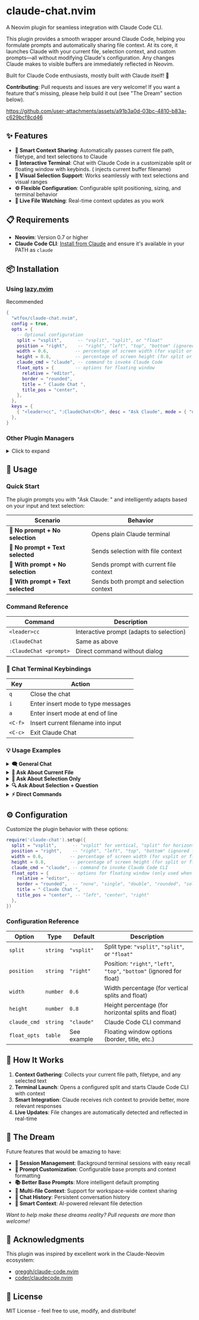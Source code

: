 # claude-chat.nvim

A Neovim plugin for seamless integration with Claude Code CLI.

This plugin provides a smooth wrapper around Claude Code, helping you formulate prompts and automatically sharing file context. At its core, it launches Claude with your current file, selection context, and custom prompts—all without modifying Claude's configuration. Any changes Claude makes to visible buffers are immediately reflected in Neovim.

Built for Claude Code enthusiasts, mostly built _with_ Claude itself! 🤖

**Contributing**: Pull requests and issues are very welcome! If you want a feature that's missing, please help build it out (see "The Dream" section below).

https://github.com/user-attachments/assets/a91b3a0d-03bc-4810-b83a-c629bcf8cd46

## ✨ Features

- **🎯 Smart Context Sharing**: Automatically passes current file path, filetype, and text selections to Claude
- **💬 Interactive Terminal**: Chat with Claude Code in a customizable split or floating window with keybinds. (<C-f> injects current buffer filename)
- **📝 Visual Selection Support**: Works seamlessly with text selections and visual ranges
- **⚙️ Flexible Configuration**: Configurable split positioning, sizing, and terminal behavior
- **👀 Live File Watching**: Real-time context updates as you work

## 📋 Requirements

- **Neovim**: Version 0.7 or higher
- **Claude Code CLI**: [Install from Claude](https://claude.com/product/claude-code) and ensure it's available in your PATH as `claude`

## 📦 Installation

### Using [lazy.nvim](https://github.com/folke/lazy.nvim)

Recommended

```lua
{
  "wtfox/claude-chat.nvim",
  config = true,
  opts = {
    -- Optional configuration
    split = "vsplit",      -- "vsplit", "split", or "float"
    position = "right",    -- "right", "left", "top", "bottom" (ignored for float)
    width = 0.6,          -- percentage of screen width (for vsplit or float)
    height = 0.8,         -- percentage of screen height (for split or float)
    claude_cmd = "claude", -- command to invoke Claude Code
    float_opts = {        -- options for floating window
      relative = "editor",
      border = "rounded",
      title = " Claude Chat ",
      title_pos = "center",
    },
  },
  keys = {
    { "<leader>cc", ":ClaudeChat<CR>", desc = "Ask Claude", mode = { "n", "v" } },
  },
}
```

### Other Plugin Managers

<details>
<summary>Click to expand</summary>

**vim-plug**:
```vim
Plug 'wtfox/claude-chat.nvim'
```

**packer.nvim**:
```lua
use 'wtfox/claude-chat.nvim'
```
</details>

## 🚀 Usage

### Quick Start

The plugin prompts you with "Ask Claude: " and intelligently adapts based on your input and text selection:

| Scenario | Behavior |
|----------|----------|
| 🔹 **No prompt + No selection** | Opens plain Claude terminal |
| 🔸 **No prompt + Text selected** | Sends selection with file context |
| 🔹 **With prompt + No selection** | Sends prompt with current file context |
| 🔸 **With prompt + Text selected** | Sends both prompt and selection context |

### Command Reference

| Command | Description |
|---------|-------------|
| `<leader>cc` | Interactive prompt (adapts to selection) |
| `:ClaudeChat` | Same as above |
| `:ClaudeChat <prompt>` | Direct command without dialog |

### 🎹 Chat Terminal Keybindings

| Key | Action |
|-----|--------|
| `q` | Close the chat |
| `i` | Enter insert mode to type messages |
| `a` | Enter insert mode at end of line |
| `<C-f>` | Insert current filename into input |
| `<C-c>` | Exit Claude Chat |

### 💡 Usage Examples

<details>
<summary><strong>🗨️ General Chat</strong></summary>

```
<leader>cc → (leave input empty) → Opens plain Claude terminal
```
Perfect for general questions or when you want to start fresh.
</details>

<details>
<summary><strong>📄 Ask About Current File</strong></summary>

```
<leader>cc → "What does this file do?" → Sends question + file context
```
Claude gets your file path and can analyze the entire file.
</details>

<details>
<summary><strong>🎯 Ask About Selection Only</strong></summary>

```
1. Select some code
2. <leader>cc → (leave input empty) → Sends just the selection
```
Focus Claude's attention on specific code.
</details>

<details>
<summary><strong>🔍 Ask About Selection + Question</strong></summary>

```
1. Select some code
2. <leader>cc → "Optimize this" → Sends question + selection
```
Combine specific code with targeted questions.
</details>

<details>
<summary><strong>⚡ Direct Commands</strong></summary>

```
:ClaudeChat explain this bug
```
Skip the dialog and send commands directly.
</details>

## ⚙️ Configuration

Customize the plugin behavior with these options:

```lua
require('claude-chat').setup({
  split = "vsplit",      -- "vsplit" for vertical, "split" for horizontal, "float" for floating
  position = "right",    -- "right", "left", "top", "bottom" (ignored for float)
  width = 0.6,          -- percentage of screen width (for vsplit or float)
  height = 0.8,         -- percentage of screen height (for split or float)
  claude_cmd = "claude", -- command to invoke Claude Code CLI
  float_opts = {        -- options for floating window (only used when split = "float")
    relative = "editor",
    border = "rounded",  -- "none", "single", "double", "rounded", "solid", "shadow"
    title = " Claude Chat ",
    title_pos = "center", -- "left", "center", "right"
  },
})
```

### Configuration Reference

| Option | Type | Default | Description |
|--------|------|---------|-------------|
| `split` | `string` | `"vsplit"` | Split type: `"vsplit"`, `"split"`, or `"float"` |
| `position` | `string` | `"right"` | Position: `"right"`, `"left"`, `"top"`, `"bottom"` (ignored for float) |
| `width` | `number` | `0.6` | Width percentage (for vertical splits and float) |
| `height` | `number` | `0.8` | Height percentage (for horizontal splits and float) |
| `claude_cmd` | `string` | `"claude"` | Claude Code CLI command |
| `float_opts` | `table` | See example | Floating window options (border, title, etc.) |

## 🔧 How It Works

1. **Context Gathering**: Collects your current file path, filetype, and any selected text
2. **Terminal Launch**: Opens a configured split and starts Claude Code CLI with context
3. **Smart Integration**: Claude receives rich context to provide better, more relevant responses
4. **Live Updates**: File changes are automatically detected and reflected in real-time

## 🌟 The Dream

Future features that would be amazing to have:

- **🔄 Session Management**: Background terminal sessions with easy recall
- **🎨 Prompt Customization**: Configurable base prompts and context formatting
- **📚 Better Base Prompts**: More intelligent default prompting
- **🔗 Multi-file Context**: Support for workspace-wide context sharing
- **💾 Chat History**: Persistent conversation history
- **🎯 Smart Context**: AI-powered relevant file detection

*Want to help make these dreams reality? Pull requests are more than welcome!*

## 🙏 Acknowledgments

This plugin was inspired by excellent work in the Claude-Neovim ecosystem:

- [greggh/claude-code.nvim](https://github.com/greggh/claude-code.nvim)
- [coder/claudecode.nvim](https://github.com/coder/claudecode.nvim)

## 📜 License

MIT License - feel free to use, modify, and distribute!
